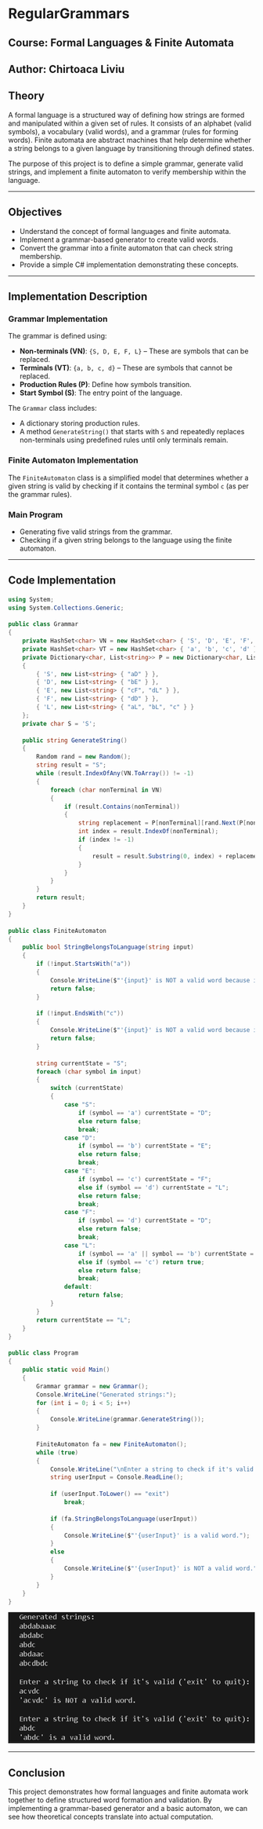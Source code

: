 # RegularGrammars

## Course: Formal Languages & Finite Automata
## Author: Chirtoaca Liviu

## Theory

A formal language is a structured way of defining how strings are formed and manipulated within a given set of rules. It consists of an alphabet (valid symbols), a vocabulary (valid words), and a grammar (rules for forming words). Finite automata are abstract machines that help determine whether a string belongs to a given language by transitioning through defined states.

The purpose of this project is to define a simple grammar, generate valid strings, and implement a finite automaton to verify membership within the language.

---

## Objectives

- Understand the concept of formal languages and finite automata.
- Implement a grammar-based generator to create valid words.
- Convert the grammar into a finite automaton that can check string membership.
- Provide a simple C# implementation demonstrating these concepts.

---

## Implementation Description

### Grammar Implementation
The grammar is defined using:
- **Non-terminals (VN)**: `{S, D, E, F, L}` – These are symbols that can be replaced.
- **Terminals (VT)**: `{a, b, c, d}` – These are symbols that cannot be replaced.
- **Production Rules (P)**: Define how symbols transition.
- **Start Symbol (S)**: The entry point of the language.

The `Grammar` class includes:
- A dictionary storing production rules.
- A method `GenerateString()` that starts with `S` and repeatedly replaces non-terminals using predefined rules until only terminals remain.

### Finite Automaton Implementation
The `FiniteAutomaton` class is a simplified model that determines whether a given string is valid by checking if it contains the terminal symbol `c` (as per the grammar rules).

### Main Program
- Generating five valid strings from the grammar.
- Checking if a given string belongs to the language using the finite automaton.

---

## Code Implementation

```csharp
using System;
using System.Collections.Generic;

public class Grammar
{
    private HashSet<char> VN = new HashSet<char> { 'S', 'D', 'E', 'F', 'L' };
    private HashSet<char> VT = new HashSet<char> { 'a', 'b', 'c', 'd' };
    private Dictionary<char, List<string>> P = new Dictionary<char, List<string>>
    {
        { 'S', new List<string> { "aD" } },
        { 'D', new List<string> { "bE" } },
        { 'E', new List<string> { "cF", "dL" } },
        { 'F', new List<string> { "dD" } },
        { 'L', new List<string> { "aL", "bL", "c" } }
    };
    private char S = 'S';
    
    public string GenerateString()
    {
        Random rand = new Random();
        string result = "S";
        while (result.IndexOfAny(VN.ToArray()) != -1)
        {
            foreach (char nonTerminal in VN)
            {
                if (result.Contains(nonTerminal))
                {
                    string replacement = P[nonTerminal][rand.Next(P[nonTerminal].Count)];
                    int index = result.IndexOf(nonTerminal);
                    if (index != -1)
                    {
                        result = result.Substring(0, index) + replacement + result.Substring(index + 1);
                    }
                }
            }
        }
        return result;
    }
}

public class FiniteAutomaton
{
    public bool StringBelongsToLanguage(string input)
    {
        if (!input.StartsWith("a"))
        {
            Console.WriteLine($"'{input}' is NOT a valid word because it does not start with 'a'.");
            return false;
        }
        
        if (!input.EndsWith("c"))
        {
            Console.WriteLine($"'{input}' is NOT a valid word because it does not end with 'c'.");
            return false;
        }

        string currentState = "S";
        foreach (char symbol in input)
        {
            switch (currentState)
            {
                case "S":
                    if (symbol == 'a') currentState = "D";
                    else return false;
                    break;
                case "D":
                    if (symbol == 'b') currentState = "E";
                    else return false;
                    break;
                case "E":
                    if (symbol == 'c') currentState = "F";
                    else if (symbol == 'd') currentState = "L";
                    else return false;
                    break;
                case "F":
                    if (symbol == 'd') currentState = "D";
                    else return false;
                    break;
                case "L":
                    if (symbol == 'a' || symbol == 'b') currentState = "L";
                    else if (symbol == 'c') return true;
                    else return false;
                    break;
                default:
                    return false;
            }
        }
        return currentState == "L";
    }
}

public class Program
{
    public static void Main()
    {
        Grammar grammar = new Grammar();
        Console.WriteLine("Generated strings:");
        for (int i = 0; i < 5; i++)
        {
            Console.WriteLine(grammar.GenerateString());
        }

        FiniteAutomaton fa = new FiniteAutomaton();
        while (true)
        {
            Console.WriteLine("\nEnter a string to check if it's valid (or type 'exit' to quit):");
            string userInput = Console.ReadLine();

            if (userInput.ToLower() == "exit")
                break;

            if (fa.StringBelongsToLanguage(userInput))
            {
                Console.WriteLine($"'{userInput}' is a valid word.");
            }
            else
            {
                Console.WriteLine($"'{userInput}' is NOT a valid word.");
            }
        }
    }
}
```
![Screenshot of the code](/Images/Console1.png)
 
---

## Conclusion

This project demonstrates how formal languages and finite automata work together to define structured word formation and validation. By implementing a grammar-based generator and a basic automaton, we can see how theoretical concepts translate into actual computation.

